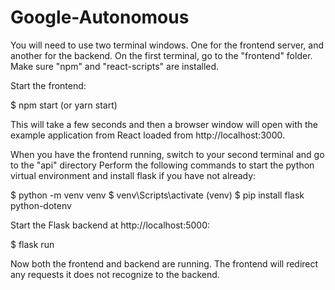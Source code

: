 # Google-Autonomous

You will need to use two terminal windows. One for the frontend server, and another for the backend. On the first terminal, 
go to the "frontend" folder. Make sure "npm" and "react-scripts" are installed.

Start the frontend:

$ npm start (or yarn start)

This will take a few seconds and then a browser window will open with the example application from React loaded from http://localhost:3000.

When you have the frontend running, switch to your second terminal and go to the "api" directory
Perform the following commands to start the python virtual environment and install flask if you have not already:

$ python -m venv venv
$ venv\Scripts\activate
(venv) $ pip install flask python-dotenv

Start the Flask backend at http://localhost:5000:
 
$ flask run

Now both the frontend and backend are running. The frontend will redirect any requests it does not recognize to the backend. 
